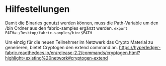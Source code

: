 # Hilfestellungen
Damit die Binaries genutzt werden können, muss die Path-Variable um den /bin Ordner aus den fabric-samples ergänzt werden.
`export PATH=~/Desktop/fabric-samples/bin:$PATH`

Um einzig für die neuen Teilnehmer im Netzwerk das Crypto Material zu generieren, bietet Cryptogen den extend command an.
https://hyperledger-fabric.readthedocs.io/en/release-2.2/commands/cryptogen.html?highlight=existing%20network#cryptogen-extend
